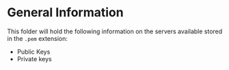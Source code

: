 # General Information

This folder will hold the following information on the servers available stored in the `.pem` extension:

- Public Keys
- Private keys